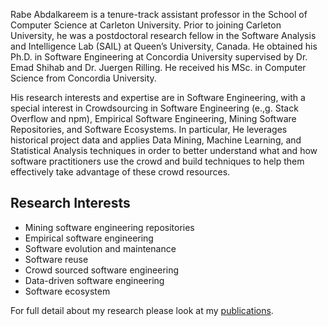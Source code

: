 <!--//# [I am currently on the job market!](https://rabeabdalkareem.github.io/publications/)-->

Rabe Abdalkareem is a tenure-track assistant professor in the School of Computer Science at Carleton University. Prior to joining Carleton University, he was a postdoctoral research fellow in the Software Analysis and Intelligence Lab (SAIL) at Queen’s University, Canada. He obtained his Ph.D. in Software Engineering at Concordia University supervised by Dr. Emad Shihab and Dr. Juergen Rilling. He received his MSc. in Computer Science from Concordia University.

His research interests and expertise are in Software Engineering, with a special interest in Crowdsourcing in Software Engineering (e.,g. Stack Overflow and npm), Empirical Software Engineering, Mining Software Repositories, and Software Ecosystems. In particular, He leverages historical project data and applies Data Mining, Machine Learning, and Statistical Analysis techniques in order to better understand what and how software practitioners use the crowd and build techniques to help them effectively take advantage of these crowd resources.

## Research Interests
- Mining software engineering repositories
- Empirical software engineering
- Software evolution and maintenance
- Software reuse
- Crowd sourced software engineering
- Data-driven software engineering
- Software ecosystem

For full detail about my research please look at my [publications](https://rabeabdalkareem.github.io/publications/).
